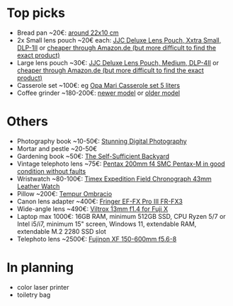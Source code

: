 # Top picks

- Bread pan ~20€: [around 22x10 cm](https://chezmarius.fi/tuote/paderno-alumiininen-leipavuoka-26-x-10cm-15l/)
- 2x Small lens pouch ~20€ each: [JJC Deluxe Lens Pouch, Xxtra Small, DLP-1II](https://www.fotonordic.fi/product/108208/jjc-deluxe-lens-pouch-xxtra-small-dlp-1ii) or [cheaper through Amazon.de (but more difficult to find the exact product)](https://www.amazon.de/-/en/JJC-DLP-6II/dp/B073319668)
- Large lens pouch ~30€: [JJC Deluxe Lens Pouch, Medium, DLP-4II](https://www.fotonordic.fi/product/107940/jjc-deluxe-lens-pouch-medium-dlp-4ii) or [cheaper through Amazon.de (but more difficult to find the exact product)](https://www.amazon.de/-/en/JJC-DLP-6II/dp/B07331S38W)
- Casserole set ~100€: eg [Opa Mari Casserole set 5 liters](https://opamuurikka.fi/en/product/mari-3-tier-steamer-pot-5-0-l/)
- Coffee grinder ~180-200€: [newer model](https://www.crema.fi/fi/products/baratza/encore-esp/11729) or [older model](https://www.crema.fi/fi/products/baratza/encore/2293)

# Others

- Photography book ~10-50€: [Stunning Digital Photography](https://northrup.photo/product/stunning-digital-photography/)
- Mortar and pestle ~20-50€
- Gardening book ~50€: [The Self-Sufficient Backyard](https://self-sufficient-backyard.com/my-book/)
- Vintage telephoto lens ~75€: [Pentax 200mm f4 SMC Pentax-M in good condition without faults](https://kamerastore.com/search?q=pentax%20200mm%20smc&pf_t_category=Category-Lenses&pf_v_brand=Pentax&pf_t_item_condition=QC-Restored&pf_t_item_condition=QC-Certified)
- Wristwatch ~80-100€: [Timex Expedition Field Chronograph 43mm Leather Watch](https://timex.com/products/expedition-field-chronograph-43mm-leather-watch-t49905)
- Pillow ~200€: [Tempur Ombracio](https://fi.tempur.com/tyyny-FISMARTOMBRACIOM.html)
- Canon lens adapter ~400€: [Fringer EF-FX Pro III FR-FX3](https://www.fringeradapter.com/canon-ef-to-fujifilm-x)
- Wide-angle lens ~490€: [Viltrox 13mm f1.4 for Fuji X](https://www.fotonordic.fi/product/117568/viltrox-13mm-f14-xf-af-fuji-x)
- Laptop max 1000€: 16GB RAM, minimum 512GB SSD, CPU Ryzen 5/7 or Intel i5/i7, minimum 15" screen, Windows 11, extendable RAM, extendable M.2 2280 SSD slot
- Telephoto lens ~2500€: [Fujinon XF 150-600mm f5.6-8](https://www.fotonordic.fi/product/117743/fujifilm-fujinon-xf-150-600mmf56-8-r-lm-ois-wr)

# In planning

- color laser printer
- toiletry bag





